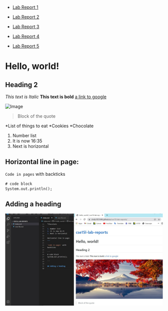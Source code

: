 
* [Lab Report 1](https://cindy1851646.github.io/cse15l-lab-reports/lab-report-1-week-2.html)

* [Lab Report 2](https://cindy1851646.github.io/cse15l-lab-reports/lab-report-2-week-4.html)

* [Lab Report 3](https://cindy1851646.github.io/cse15l-lab-reports/labreport-3-week6.html)

* [Lab Report 4](https://cindy1851646.github.io/cse15l-lab-reports/lab-report-4-week-8.html)

* [Lab Report 5](https://cindy1851646.github.io/cse15l-lab-reports/lab-report-5-week-10.html)


# Hello, world!
## Heading 2
*This text is Italic*
**This text is bold**
[a link to google](https://www.google.com)

![Image](https://helpx.adobe.com/content/dam/help/en/photoshop/using/convert-color-image-black-white/jcr_content/main-pars/before_and_after/image-before/Landscape-Color.jpg)

> Block of the quote

*List of things to eat
*Cookies
*Chocolate

1. Number list
2. It is now 16:35
3. Next is horizontal

Horizontal line in page:
---

`Code in pages` with 
backticks

```
# code block
System.out.println();

```

## Adding a heading
![New Image](Screenshot.jpg)



